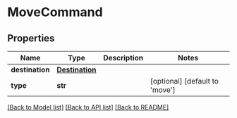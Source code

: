 # MoveCommand

## Properties
Name | Type | Description | Notes
------------ | ------------- | ------------- | -------------
**destination** | [**Destination**](Destination.md) |  | 
**type** | **str** |  | [optional] [default to 'move']

[[Back to Model list]](../README.md#documentation-for-models) [[Back to API list]](../README.md#documentation-for-api-endpoints) [[Back to README]](../README.md)

